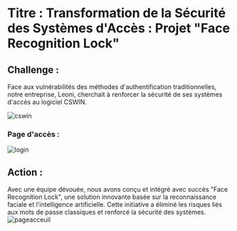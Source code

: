 # Titre : Transformation de la Sécurité des Systèmes d'Accès : Projet "Face Recognition Lock"

## Challenge : 
Face aux vulnérabilités des méthodes d'authentification traditionnelles, notre entreprise, Leoni, cherchait à renforcer la sécurité de ses systèmes d'accès au logiciel CSWIN.

![cswin](https://github.com/Bader-dine/Face-Recognition-Lock/assets/121392319/45684f82-2c49-4e7d-8a32-77dac4aca940)
### Page d'accès :
![login](https://github.com/Bader-dine/Face-Recognition-Lock/assets/121392319/f1b398f8-9794-47cf-89a6-1a9c430f796b)

## Action : 
Avec une équipe dévouée, nous avons conçu et intégré avec succès "Face Recognition Lock", une solution innovante basée sur la reconnaissance faciale et l'intelligence artificielle. Cette initiative a éliminé les risques liés aux mots de passe classiques et renforcé la sécurité des systèmes.
![pageacceuil](https://github.com/Bader-dine/Face-Recognition-Lock/assets/121392319/1b5e121d-3983-49bc-910d-974d96629cf6)

